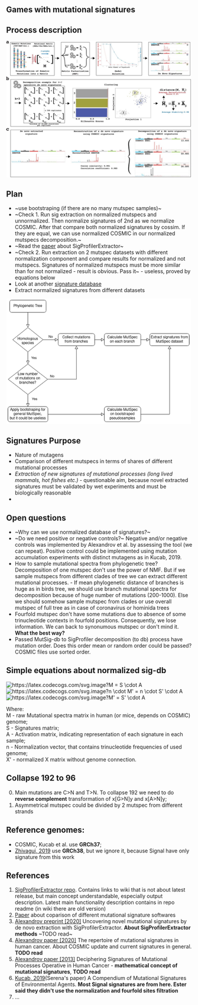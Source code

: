 Games with mutational signatures
------------

## Process description
<img src="./figures/SigProfilerExtractor_approach.jpg" width="500">

## Plan
- ~use bootstraping (if there are no many mutspec samples)~
- ~Check 1. Run sig extraction on normalized mutspecs and unnormalized. Then normalize signatures of 2nd as we normalize COSMIC. After that compare both normalized signatures by cossim. If they are equal, we can use normalized COSMIC in our normalized mutspecs decomposition.~
- ~Read the [paper](https://www.biorxiv.org/content/10.1101/2020.12.13.422570v2.full) about SigProfilerExtractor~
- ~Check 2. Run extraction on 2 mutspec datasets with different normalization component and compare results for normalized and not mutspecs. Signatures of normalized mutspecs must be more similar than for not normalized - result is obvious. Pass it~ - useless, proved by equations below
- Look at another [signature database](https://signal.mutationalsignatures.com/explore/mutagens)
- Extract normalized signatures from different datasets

<img src="./figures/Signatures_plan.drawio.png" width="500">


## Signatures Purpose
- Nature of mutagens
- Comparison of different mutspecs in terms of shares of different mutational processes
- *Extraction of new signatures of mutational processes (long lived mammals, hot fishes etc.)* - questionable aim, because novel extracted signatures must be validated by wet experiments and must be biologically reasonable
- 

## Open questions
- ~Why can we use normalized database of signatures?~
- ~Do we need positive or negative controls?~ Negative and/or negative controls was implemented by Alexandrov et al. by assessing the tool (we can repeat). Positive control could be implemented using mutation accumulation experiments with distinct mutagens as in Kucab, 2019. 
- How to sample mutational spectra from phylogenetic tree? Decomposition of one mutspec don't use the power of NMF. But if we sample mutspecs from different clades of tree we can extract different mutational processes. - If mean phylogenetic distance of branches is huge as in birds tree, we should use branch mutational spectra for decomposition because of huge number of mutations (200-1000). Else we should somehow sample mutspec from clades or use overall mutspec of full tree as in case of coronavirus or hominida trees
- Fourfold mutspec don't have some mutations due to absence of some trinucleotide contexts in fourfold positions. Consequently, we lose information. We can back to synonumous mutspec or don't mind it. **What the best way?**
- Passed MutSig-db to SigProfiler decomposition (to db) process have mutation order. Does this order mean or random order could be passed? COSMIC files use sorted order.


## Simple equations about normalized sig-db
<!-- $$
M = S \cdot A \\
n \cdot M' = n \cdot S' \cdot A \\
M' = S' \cdot A
$$ -->

<img src="https://latex.codecogs.com/svg.image?M&space;=&space;S&space;\cdot&space;A" title="https://latex.codecogs.com/svg.image?M = S \cdot A" /><br>
<img src="https://latex.codecogs.com/svg.image?n&space;\cdot&space;M'&space;=&space;n&space;\cdot&space;S'&space;\cdot&space;A&space;" title="https://latex.codecogs.com/svg.image?n \cdot M' = n \cdot S' \cdot A " /><br>
<img src="https://latex.codecogs.com/svg.image?M'&space;=&space;S'&space;\cdot&space;A" title="https://latex.codecogs.com/svg.image?M' = S' \cdot A" />

Where:<br>
M - raw Mutational spectra matrix in human (or mice, depends on COSMIC) genome;<br>
S - Signatures matrix;<br>
A - Activation matrix, indicating representation of each signature in each sample;<br>
n - Normalization vector, that contains trinucleotide frequencies of used genome;<br>
X' - normalized X matrix without genome connection.

## Collapse 192 to 96
0. Main mutations are C>N and T>N. To collapse 192 we need to do **reverse complement** transformation of x[G>N]y and x[A>N]y;
1. Asymmetrical mutspec could be divided by 2 mutspec from different strands

## Reference genomes:
- COSMIC, Kucab et al. use **GRCh37**;
- [Zhivagui, 2019](https://signal.mutationalsignatures.com/explore/study/5) use **GRCh38**, but we ignore it, because Signal have only signature from this work

## References
1. [SigProfilerExtractor repo](https://github.com/AlexandrovLab/SigProfilerExtractor). Contains links to wiki that is not about latest release, but main concept understandable, especially output description. Latest main functionality description contains in repo readme (in wiki there are old version)
2. [Paper](https://www.nature.com/articles/s41598-021-04207-6) about coparison of different mutational signature softwares
2. [Alexandrov preprint [2020]](https://www.biorxiv.org/content/10.1101/2020.12.13.422570v2.full) Uncovering novel mutational signatures by de novo extraction with SigProfilerExtractor. **About SigProfilerExtractor methods** ~TODO read~
3. [Alexandrov paper [2020]](https://www.nature.com/articles/s41586-020-1943-3) The repertoire of mutational signatures in human cancer. About COSMIC update and current signatures in general. **TODO read**
4. [Alexandrov paper [2013]](https://www.ncbi.nlm.nih.gov/pmc/articles/PMC3588146/) Deciphering Signatures of Mutational Processes Operative in Human Cancer - **mathematical concept of mutational signatures**, **TODO read**
4. [Kucab, 2019](https://pubmed.ncbi.nlm.nih.gov/30982602/)(Serena's paper) A Compendium of Mutational Signatures of Environmental Agents. **Most Signal signatures are from here. Ester said they didn't use the normalization and fourfold sites filtration**
5. ...

